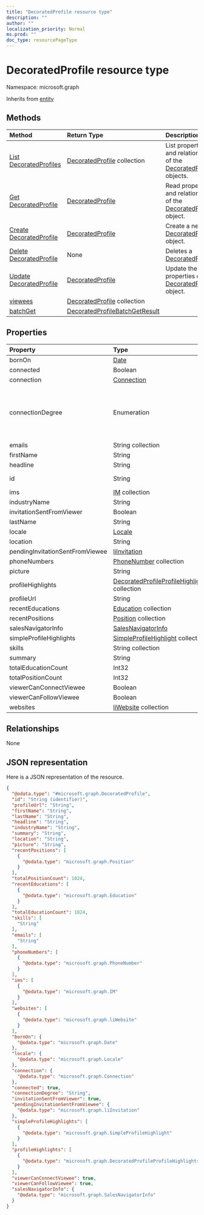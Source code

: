 ```yaml
---
title: "DecoratedProfile resource type"
description: ""
author: ""
localization_priority: Normal
ms.prod: ""
doc_type: resourcePageType
---
```


# DecoratedProfile resource type


Namespace: microsoft.graph




Inherits from [entity](../resources/entity.md)

## Methods
|Method|Return Type|Description|
|:---|:---|:---|
|[List DecoratedProfiles](../api/decoratedprofile-list.md)|[DecoratedProfile](../resources/decoratedprofile.md) collection|List properties and relationships of the [DecoratedProfile](../resources/decoratedprofile.md) objects.|
|[Get DecoratedProfile](../api/decoratedprofile-get.md)|[DecoratedProfile](../resources/decoratedprofile.md)|Read properties and relationships of the [DecoratedProfile](../resources/decoratedprofile.md) object.|
|[Create DecoratedProfile](../api/decoratedprofile-post-decoratedprofiles.md)|[DecoratedProfile](../resources/decoratedprofile.md)|Create a new [DecoratedProfile](../resources/decoratedprofile.md) object.|
|[Delete DecoratedProfile](../api/decoratedprofile-delete.md)|None|Deletes a [DecoratedProfile](../resources/decoratedprofile.md).|
|[Update DecoratedProfile](../api/decoratedprofile-update.md)|[DecoratedProfile](../resources/decoratedprofile.md)|Update the properties of a [DecoratedProfile](../resources/decoratedprofile.md) object.|
|[viewees](../api/decoratedprofile-viewees.md)|[DecoratedProfile](../resources/decoratedprofile.md) collection||
|[batchGet](../api/decoratedprofile-batchget.md)|[DecoratedProfileBatchGetResult](../resources/decoratedprofilebatchgetresult.md)||

## Properties
|Property|Type|Description|
|:---|:---|:---|
|bornOn|[Date](../resources/date.md)||
|connected|Boolean||
|connection|[Connection](../resources/connection.md)||
|connectionDegree|Enumeration| Possible values are: `OUT_OF_NETWORK`, `SELF`, `DISTANCE_1`, `DISTANCE_2`, `DISTANCE_3`.|
|emails|String collection||
|firstName|String||
|headline|String||
|id|String| Inherited from [entity](../resources/entity.md)|
|ims|[IM](../resources/im.md) collection||
|industryName|String||
|invitationSentFromViewer|Boolean||
|lastName|String||
|locale|[Locale](../resources/locale.md)||
|location|String||
|pendingInvitationSentFromViewee|[liInvitation](../resources/liinvitation.md)||
|phoneNumbers|[PhoneNumber](../resources/phonenumber.md) collection||
|picture|String||
|profileHighlights|[DecoratedProfileProfileHighlights](../resources/decoratedprofileprofilehighlights.md) collection||
|profileUrl|String||
|recentEducations|[Education](../resources/education.md) collection||
|recentPositions|[Position](../resources/position.md) collection||
|salesNavigatorInfo|[SalesNavigatorInfo](../resources/salesnavigatorinfo.md)||
|simpleProfileHighlights|[SimpleProfileHighlight](../resources/simpleprofilehighlight.md) collection||
|skills|String collection||
|summary|String||
|totalEducationCount|Int32||
|totalPositionCount|Int32||
|viewerCanConnectViewee|Boolean||
|viewerCanFollowViewee|Boolean||
|websites|[liWebsite](../resources/liwebsite.md) collection||

## Relationships
None

## JSON representation
Here is a JSON representation of the resource.
<!-- {
  "blockType": "resource",
  "keyProperty": "id",
  "@odata.type": "microsoft.graph.DecoratedProfile",
  "baseType": "microsoft.graph.entity",
  "openType": false
}
-->
``` json
{
  "@odata.type": "#microsoft.graph.DecoratedProfile",
  "id": "String (identifier)",
  "profileUrl": "String",
  "firstName": "String",
  "lastName": "String",
  "headline": "String",
  "industryName": "String",
  "summary": "String",
  "location": "String",
  "picture": "String",
  "recentPositions": [
    {
      "@odata.type": "microsoft.graph.Position"
    }
  ],
  "totalPositionCount": 1024,
  "recentEducations": [
    {
      "@odata.type": "microsoft.graph.Education"
    }
  ],
  "totalEducationCount": 1024,
  "skills": [
    "String"
  ],
  "emails": [
    "String"
  ],
  "phoneNumbers": [
    {
      "@odata.type": "microsoft.graph.PhoneNumber"
    }
  ],
  "ims": [
    {
      "@odata.type": "microsoft.graph.IM"
    }
  ],
  "websites": [
    {
      "@odata.type": "microsoft.graph.liWebsite"
    }
  ],
  "bornOn": {
    "@odata.type": "microsoft.graph.Date"
  },
  "locale": {
    "@odata.type": "microsoft.graph.Locale"
  },
  "connection": {
    "@odata.type": "microsoft.graph.Connection"
  },
  "connected": true,
  "connectionDegree": "String",
  "invitationSentFromViewer": true,
  "pendingInvitationSentFromViewee": {
    "@odata.type": "microsoft.graph.liInvitation"
  },
  "simpleProfileHighlights": [
    {
      "@odata.type": "microsoft.graph.SimpleProfileHighlight"
    }
  ],
  "profileHighlights": [
    {
      "@odata.type": "microsoft.graph.DecoratedProfileProfileHighlights"
    }
  ],
  "viewerCanConnectViewee": true,
  "viewerCanFollowViewee": true,
  "salesNavigatorInfo": {
    "@odata.type": "microsoft.graph.SalesNavigatorInfo"
  }
}
```

